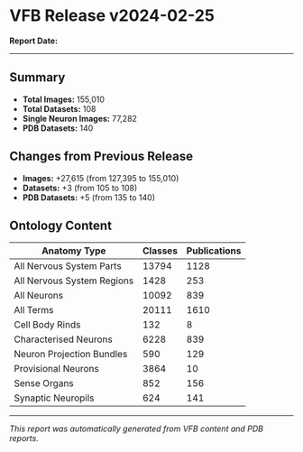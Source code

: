 # VFB Release v2024-02-25

**Report Date:**   
  
***

## Summary

- **Total Images:** 155,010
- **Total Datasets:** 108
- **Single Neuron Images:** 77,282
- **PDB Datasets:** 140

## Changes from Previous Release

- **Images:** +27,615 (from 127,395 to 155,010)
- **Datasets:** +3 (from 105 to 108)
- **PDB Datasets:** +5 (from 135 to 140)

## Ontology Content

| Anatomy Type | Classes | Publications |
|--------------|---------|-------------|
| All Nervous System Parts | 13794 | 1128 |
| All Nervous System Regions | 1428 | 253 |
| All Neurons | 10092 | 839 |
| All Terms | 20111 | 1610 |
| Cell Body Rinds | 132 | 8 |
| Characterised Neurons | 6228 | 839 |
| Neuron Projection Bundles | 590 | 129 |
| Provisional Neurons | 3864 | 10 |
| Sense Organs | 852 | 156 |
| Synaptic Neuropils | 624 | 141 |

---

*This report was automatically generated from VFB content and PDB reports.*
